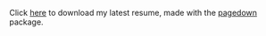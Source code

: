 Click [here](https://acastroaraujo.github.io/CV/acastroaraujoCV.pdf) to download my latest resume, made with the [pagedown](https://github.com/rstudio/pagedown) package.